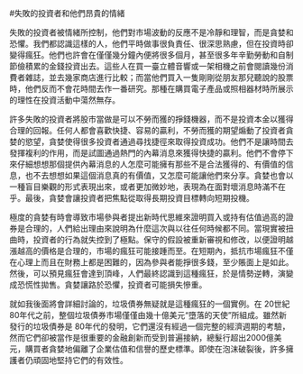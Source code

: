 #失敗的投資者和他們昂貴的情緒

失敗的投資者被情緒所控制，他們對市場波動的反應不是冷靜和理智，而是貪婪和恐懼。我們都認識這樣的人，他們平時做事很負責任、很深思熟慮，但在投資時卻變得瘋狂。他們也許會在僅僅幾分鐘內便將很多個月，甚至很多年辛勤勞動和自制節儉積累的金錢投資出去。這些人在買一臺立體音響或一架相機之前會閱讀幾份消費者雜誌，並去幾家商店進行比較；而當他們買入一隻剛剛從朋友那兒聽說的股票時，他們反而不會花時間去作一番研究。那種在購買電子產品或照相器材時所展示的理性在投資活動中蕩然無存。

許多失敗的投資者將股市當做是可以不勞而獲的掙錢機器，而不是投資本金以獲得合理的回報。任何人都會喜歡快捷、容易的贏利，不勞而獲的期望煽動了投資者貪婪的慾望，貪婪使得很多投資者通過尋找捷徑來取得投資成功。他們不是讓時間去發揮複利的作用，而是試圖通過熱門的內幕消息來獲得快捷的贏利。他們不會停下來仔細想想那個提供內幕消息的人怎麼可能擁有那些不是合法獲得的、有價值的信息，也不去想想如果這個消息真的有價值，又怎麼可能讓他們來分享。貪婪也會以一種盲目樂觀的形式表現出來，或者更加微妙地，表現為在面對壞消息時滿不在乎。最後，貪婪會讓投資者把焦點從取得長期投資目標轉向短期投機。

極度的貪婪有時會導致市場參與者提出新時代思維來證明買入或持有估值過高的證券是合理的，人們給出理由來說明為什麼這次與以往任何時候都不同。當現實被扭曲時，投資者的行為就失控到了極點。保守的假設被重新審視和修改，以便證明越漲越高的價格是合理的，市場的瘋狂可能接踵而至。在短期內，抵抗市場瘋狂不僅在心理上而且在財務上都是困難的，因為參與者能掙很多錢，至少賬面上是如此。然後，可以預見瘋狂會達到頂峰，人們最終認識到這種瘋狂，於是情勢逆轉，演變成恐慌性拋售。貪婪讓路於恐懼，投資者可能損失慘重。

就如我後面將會詳細討論的，垃圾債券無疑就是這種瘋狂的一個實例。在 20世紀80年代之前，整個垃圾債券市場僅僅由幾十億美元“墮落的天使”所組成。雖然新發行的垃圾債券是 80年代的發明，它們還沒有經過一個完整的經濟週期的考驗，然而它們卻被當作是很重要的金融創新而受到普遍接納，總髮行超出2000億美元，購買者貪婪地偏離了企業估值和信譽的歷史標準。即使在泡沫破裂後，許多擁護者仍頑固地堅持它們的有效性。
